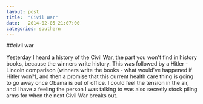```yaml
---
layout: post
title:  "Civil War"
date:   2014-02-05 21:07:00
categories: southern
---
```


##civil war


Yesterday I heard a history of the Civil War, the part you won't find in history books, because the winners write history. This was followed by a Hitler - Lincoln comparison (winners write the books - what would've happened if Hitler won?), and then a promise that this current health care thing is going to go away once Obama is out of office.  I could feel the tension in the air, and I have a feeling the person I was talking to was also secretly stock piling arms for when the next Civil War breaks out.

